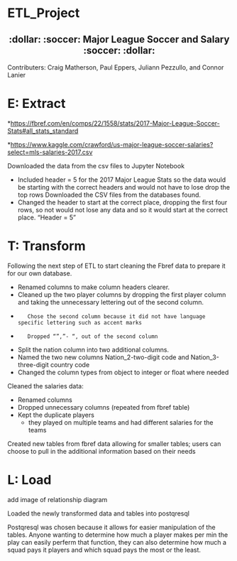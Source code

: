 # ETL_Project

<h2 align="center">:dollar: :soccer: Major League Soccer and Salary :soccer: :dollar:</h2>

Contributers: Craig Matherson, Paul Eppers, Juliann Pezzullo, and Connor Lanier

# E: Extract 
*https://fbref.com/en/comps/22/1558/stats/2017-Major-League-Soccer-Stats#all_stats_standard

*https://www.kaggle.com/crawford/us-major-league-soccer-salaries?select=mls-salaries-2017.csv

Downloaded the data from the csv files to Jupyter Notebook
*    Included header = 5 for the 2017 Major League Stats so the data would be starting with the correct headers and would not have to lose drop the top rows
Downloaded the CSV files from the databases found.
*    Changed the header to start at the correct place, dropping the first four rows, so not would not lose any data and so it would start at the correct place.
     “Header = 5”


# T: Transform
Following the next step of ETL to start cleaning the Fbref data to prepare it for our own database.
-    Renamed columns to make column headers clearer.
-    Cleaned up the two player columns by dropping the first player column and taking the unnecessary lettering out of the second column.
*        Chose the second column because it did not have language specific lettering such as accent marks
*        Dropped “”,”- “, out of the second column
-    Split the nation column into two additional columns. 
-    Named the two new columns Nation_2-two-digit code and Nation_3-three-digit country code
-    Changed the column types from object to integer or float where needed

Cleaned the salaries data:
-    Renamed columns
-    Dropped unnecessary columns (repeated from fbref table)
-    Kept the duplicate players
        - they played on multiple teams and had different salaries for the teams
    
Created new tables from fbref data allowing for smaller tables; users can choose to pull in the additional information based on their needs 
    


# L: Load
add image of relationship diagram

Loaded the newly transformed data and tables into postqresql 

Postqresql was chosen because it allows for easier manipulation of the tables.  Anyone wanting to determine how much a player makes per min the play can easily perferm that function, they can also determine how much a squad pays it players and which squad pays the most or the least. 

